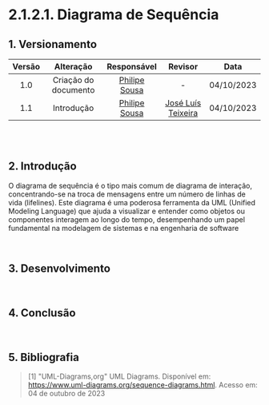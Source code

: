 # 2.1.2.1. Diagrama de Sequência



## 1. Versionamento



| Versão |           Alteração           |  Responsável   |   Revisor    | Data |
| :----: | :-------------------------------------------------: | :----------------: | :----------------: | :---: |
| 1.0  | Criação do documento  | [Philipe Sousa](https://github.com/PhilipeSousa) | - | 04/10/2023 |
| 1.1  | Introdução  | [Philipe Sousa](https://github.com/PhilipeSousa) |  [José Luís Teixeira](https://github.com/joseluis-rt) | 04/10/2023 |



<br/>

<br/>


## 2. Introdução

O diagrama de sequência é o tipo mais comum de diagrama de interação, concentrando-se na troca de mensagens entre um número de linhas de vida (lifelines). Este diagrama é uma poderosa ferramenta da UML (Unified Modeling Language) que ajuda a visualizar e entender como objetos ou componentes interagem ao longo do tempo, desempenhando um papel fundamental na modelagem de sistemas e na engenharia de software



<br/>





## 3. Desenvolvimento





<br/>





## 4. Conclusão





<br/>





## 5. Bibliografia



> [1] "UML-Diagrams,org" UML Diagrams. Disponível em: https://www.uml-diagrams.org/sequence-diagrams.html. Acesso em: 04 de outubro de 2023



